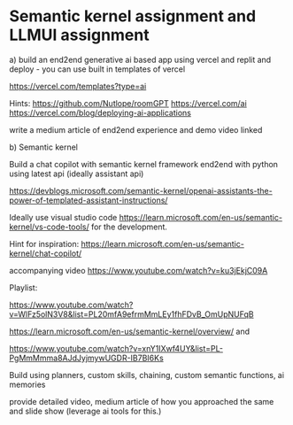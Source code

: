 # Semantic kernel assignment and LLMUI assignment



a) build an end2end generative ai based app using vercel and replit and deploy - you can use built in templates of vercel

https://vercel.com/templates?type=ai

Hints: https://github.com/Nutlope/roomGPT https://vercel.com/ai https://vercel.com/blog/deploying-ai-applications

write a medium article of end2end experience and demo video linked

 

b) Semantic kernel 

Build a chat copilot with semantic kernel framework end2end with python using latest api (ideally assistant api)

https://devblogs.microsoft.com/semantic-kernel/openai-assistants-the-power-of-templated-assistant-instructions/

Ideally use visual studio code https://learn.microsoft.com/en-us/semantic-kernel/vs-code-tools/ for the development.

Hint for inspiration: https://learn.microsoft.com/en-us/semantic-kernel/chat-copilot/

accompanying video
https://www.youtube.com/watch?v=ku3jEkjC09A


Playlist:

https://www.youtube.com/watch?v=WlFz5olN3V8&list=PL20mfA9efrmMmLEy1fhFDvB_OmUpNUFqB


 

https://learn.microsoft.com/en-us/semantic-kernel/overview/ and 

https://www.youtube.com/watch?v=xnY1IXwf4UY&list=PL-PgMmMmma8AJdJyjmywUGDR-IB7BI6Ks

 

Build using planners, custom skills, chaining, custom semantic functions, ai memories 

 

provide detailed video, medium article of how you approached the same and slide show (leverage ai tools for this.)

